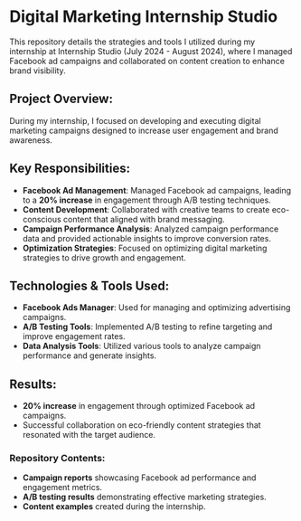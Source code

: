 # Digital Marketing Internship Studio

This repository details the strategies and tools I utilized during my internship at Internship Studio (July 2024 - August 2024), where I managed Facebook ad campaigns and collaborated on content creation to enhance brand visibility.

## Project Overview:
During my internship, I focused on developing and executing digital marketing campaigns designed to increase user engagement and brand awareness.

## Key Responsibilities:
- **Facebook Ad Management**: Managed Facebook ad campaigns, leading to a **20% increase** in engagement through A/B testing techniques.
- **Content Development**: Collaborated with creative teams to create eco-conscious content that aligned with brand messaging.
- **Campaign Performance Analysis**: Analyzed campaign performance data and provided actionable insights to improve conversion rates.
- **Optimization Strategies**: Focused on optimizing digital marketing strategies to drive growth and engagement.

## Technologies & Tools Used:
- **Facebook Ads Manager**: Used for managing and optimizing advertising campaigns.
- **A/B Testing Tools**: Implemented A/B testing to refine targeting and improve engagement rates.
- **Data Analysis Tools**: Utilized various tools to analyze campaign performance and generate insights.

## Results:
- **20% increase** in engagement through optimized Facebook ad campaigns.
- Successful collaboration on eco-friendly content strategies that resonated with the target audience.

### Repository Contents:
- **Campaign reports** showcasing Facebook ad performance and engagement metrics.
- **A/B testing results** demonstrating effective marketing strategies.
- **Content examples** created during the internship.
